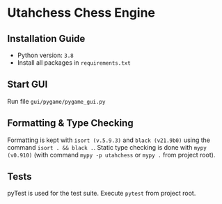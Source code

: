 # Utahchess Chess Engine

## Installation Guide
- Python version: `3.8`
- Install all packages in `requirements.txt`

## Start GUI
Run file `gui/pygame/pygame_gui.py`

## Formatting & Type Checking
Formatting is kept with `isort (v.5.9.3)` and `black (v21.9b0)` using the command `isort . && black .`.
Static type checking is done with `mypy (v0.910)` (with command `mypy -p utahchess` or `mypy .` from project root).

## Tests
pyTest is used for the test suite. Execute `pytest` from project root.